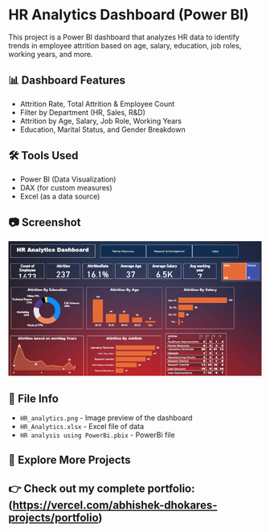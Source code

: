 # HR Analytics Dashboard (Power BI)

This project is a Power BI dashboard that analyzes HR data to identify trends in employee attrition based on age, salary, education, job roles, working years, and more.

## 📊 Dashboard Features
- Attrition Rate, Total Attrition & Employee Count
- Filter by Department (HR, Sales, R&D)
- Attrition by Age, Salary, Job Role, Working Years
- Education, Marital Status, and Gender Breakdown

## 🛠️ Tools Used
- Power BI (Data Visualization)
- DAX (for custom measures)
- Excel (as a data source)

## 📷 Screenshot
![Dashboard Screenshot](HR_analytics.png)

## 📁 File Info
- `HR_analytics.png` - Image preview of the dashboard
- `HR_Analytics.xlsx` - Excel file of data
- `HR analysis using PowerBi.pbix` - PowerBi file

## 🔗 Explore More Projects
👉 Check out my complete portfolio: (https://vercel.com/abhishek-dhokares-projects/portfolio)
---
